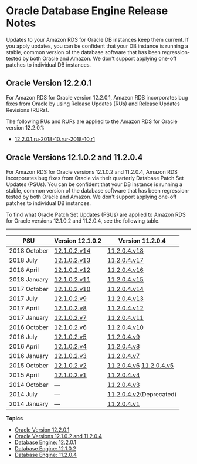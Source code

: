 # Oracle Database Engine Release Notes<a name="Appendix.Oracle.PatchComposition"></a>

Updates to your Amazon RDS for Oracle DB instances keep them current\. If you apply updates, you can be confident that your DB instance is running a stable, common version of the database software that has been regression\-tested by both Oracle and Amazon\. We don't support applying one\-off patches to individual DB instances\.

## Oracle Version 12\.2\.0\.1<a name="Appendix.Oracle.PatchComposition.122"></a>

For Amazon RDS for Oracle version 12\.2\.0\.1, Amazon RDS incorporates bug fixes from Oracle by using Release Updates \(RUs\) and Release Updates Revisions \(RURs\)\.

The following RUs and RURs are applied to the Amazon RDS for Oracle version 12\.2\.0\.1: 
+ [12\.2\.0\.1\.ru\-2018\-10\.rur\-2018\-10\.r1](Appendix.Oracle.RU-RUR.12.2.0.1.md#Appendix.Oracle.RU-RUR.12.2.0.1.ru-2018-10.rur-2018-10.r1)

## Oracle Versions 12\.1\.0\.2 and 11\.2\.0\.4<a name="Appendix.Oracle.PatchComposition.121-112"></a>

For Amazon RDS for Oracle versions 12\.1\.0\.2 and 11\.2\.0\.4, Amazon RDS incorporates bug fixes from Oracle via their quarterly Database Patch Set Updates \(PSUs\)\. You can be confident that your DB instance is running a stable, common version of the database software that has been regression\-tested by both Oracle and Amazon\. We don't support applying one\-off patches to individual DB instances\. 

To find what Oracle Patch Set Updates \(PSUs\) are applied to Amazon RDS for Oracle versions 12\.1\.0\.2 and 11\.2\.0\.4, see the following table\. 


****  

| PSU | Version 12\.1\.0\.2 | Version 11\.2\.0\.4 | 
| --- | --- | --- | 
| 2018 October | [12\.1\.0\.2\.v14](Appendix.Oracle.PatchComposition.12.1.0.2.md#Appendix.Oracle.PatchComposition.12.1.0.2.v14) | [11\.2\.0\.4\.v18](Appendix.Oracle.PatchComposition.11.2.0.4.md#Appendix.Oracle.PatchComposition.11.2.0.4.v18) | 
| 2018 July | [12\.1\.0\.2\.v13](Appendix.Oracle.PatchComposition.12.1.0.2.md#Appendix.Oracle.PatchComposition.12.1.0.2.v13) | [11\.2\.0\.4\.v17](Appendix.Oracle.PatchComposition.11.2.0.4.md#Appendix.Oracle.PatchComposition.11.2.0.4.v17) | 
| 2018 April | [12\.1\.0\.2\.v12](Appendix.Oracle.PatchComposition.12.1.0.2.md#Appendix.Oracle.PatchComposition.12.1.0.2.v12) | [11\.2\.0\.4\.v16](Appendix.Oracle.PatchComposition.11.2.0.4.md#Appendix.Oracle.PatchComposition.11.2.0.4.v16) | 
| 2018 January | [12\.1\.0\.2\.v11](Appendix.Oracle.PatchComposition.12.1.0.2.md#Appendix.Oracle.PatchComposition.12.1.0.2.v11) | [11\.2\.0\.4\.v15](Appendix.Oracle.PatchComposition.11.2.0.4.md#Appendix.Oracle.PatchComposition.11.2.0.4.v15) | 
| 2017 October | [12\.1\.0\.2\.v10](Appendix.Oracle.PatchComposition.12.1.0.2.md#Appendix.Oracle.PatchComposition.12.1.0.2.v10) | [11\.2\.0\.4\.v14](Appendix.Oracle.PatchComposition.11.2.0.4.md#Appendix.Oracle.PatchComposition.11.2.0.4.v14) | 
| 2017 July | [12\.1\.0\.2\.v9](Appendix.Oracle.PatchComposition.12.1.0.2.md#Appendix.Oracle.PatchComposition.12.1.0.2.v9) | [11\.2\.0\.4\.v13](Appendix.Oracle.PatchComposition.11.2.0.4.md#Appendix.Oracle.PatchComposition.11.2.0.4.v13) | 
| 2017 April | [12\.1\.0\.2\.v8](Appendix.Oracle.PatchComposition.12.1.0.2.md#Appendix.Oracle.PatchComposition.12.1.0.2.v8) | [11\.2\.0\.4\.v12](Appendix.Oracle.PatchComposition.11.2.0.4.md#Appendix.Oracle.PatchComposition.11.2.0.4.v12) | 
| 2017 January | [12\.1\.0\.2\.v7](Appendix.Oracle.PatchComposition.12.1.0.2.md#Appendix.Oracle.PatchComposition.12.1.0.2.v7) | [11\.2\.0\.4\.v11](Appendix.Oracle.PatchComposition.11.2.0.4.md#Appendix.Oracle.PatchComposition.11.2.0.4.v11) | 
| 2016 October | [12\.1\.0\.2\.v6](Appendix.Oracle.PatchComposition.12.1.0.2.md#Appendix.Oracle.PatchComposition.12.1.0.2.v6) | [11\.2\.0\.4\.v10](Appendix.Oracle.PatchComposition.11.2.0.4.md#Appendix.Oracle.PatchComposition.11.2.0.4.v10) | 
| 2016 July | [12\.1\.0\.2\.v5](Appendix.Oracle.PatchComposition.12.1.0.2.md#Appendix.Oracle.PatchComposition.12.1.0.2.v5) | [11\.2\.0\.4\.v9](Appendix.Oracle.PatchComposition.11.2.0.4.md#Appendix.Oracle.PatchComposition.11.2.0.4.v9) | 
| 2016 April | [12\.1\.0\.2\.v4](Appendix.Oracle.PatchComposition.12.1.0.2.md#Appendix.Oracle.PatchComposition.12.1.0.2.v4) | [11\.2\.0\.4\.v8](Appendix.Oracle.PatchComposition.11.2.0.4.md#Appendix.Oracle.PatchComposition.11.2.0.4.v8) | 
| 2016 January | [12\.1\.0\.2\.v3](Appendix.Oracle.PatchComposition.12.1.0.2.md#Appendix.Oracle.PatchComposition.12.1.0.2.v3) | [11\.2\.0\.4\.v7](Appendix.Oracle.PatchComposition.11.2.0.4.md#Appendix.Oracle.PatchComposition.11.2.0.4.v7) | 
| 2015 October | [12\.1\.0\.2\.v2](Appendix.Oracle.PatchComposition.12.1.0.2.md#Appendix.Oracle.PatchComposition.12.1.0.2.v2) |  [11\.2\.0\.4\.v6](Appendix.Oracle.PatchComposition.11.2.0.4.md#Appendix.Oracle.PatchComposition.11.2.0.4.v6) [11\.2\.0\.4\.v5](Appendix.Oracle.PatchComposition.11.2.0.4.md#Appendix.Oracle.PatchComposition.11.2.0.4.v5)  | 
| 2015 April | [12\.1\.0\.2\.v1](Appendix.Oracle.PatchComposition.12.1.0.2.md#Appendix.Oracle.PatchComposition.12.1.0.2.v1) | [11\.2\.0\.4\.v4](Appendix.Oracle.PatchComposition.11.2.0.4.md#Appendix.Oracle.PatchComposition.11.2.0.4.v4) | 
| 2014 October | — | [11\.2\.0\.4\.v3](Appendix.Oracle.PatchComposition.11.2.0.4.md#Appendix.Oracle.PatchComposition.11.2.0.4.v3) | 
| 2014 July | — | [11\.2\.0\.4\.v2](Appendix.Oracle.PatchComposition.11.2.0.4.md#Appendix.Oracle.PatchComposition.11.2.0.4.v2)\(Deprecated\) | 
| 2014 January | — | [11\.2\.0\.4\.v1](Appendix.Oracle.PatchComposition.11.2.0.4.md#Appendix.Oracle.PatchComposition.11.2.0.4.v1) | 

**Topics**
+ [Oracle Version 12\.2\.0\.1](#Appendix.Oracle.PatchComposition.122)
+ [Oracle Versions 12\.1\.0\.2 and 11\.2\.0\.4](#Appendix.Oracle.PatchComposition.121-112)
+ [Database Engine: 12\.2\.0\.1](Appendix.Oracle.RU-RUR.12.2.0.1.md)
+ [Database Engine: 12\.1\.0\.2](Appendix.Oracle.PatchComposition.12.1.0.2.md)
+ [Database Engine: 11\.2\.0\.4](Appendix.Oracle.PatchComposition.11.2.0.4.md)